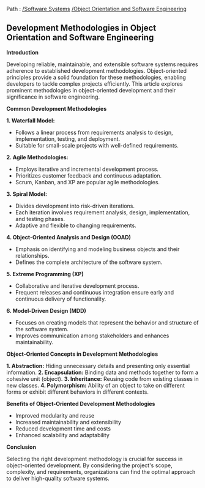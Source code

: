 Path : [/Software Systems](../../index.md) [/Object Orientation and Software Engineering](../index.md)
## Development Methodologies in Object Orientation and Software Engineering

**Introduction**

Developing reliable, maintainable, and extensible software systems requires adherence to established development methodologies. Object-oriented principles provide a solid foundation for these methodologies, enabling developers to tackle complex projects efficiently. This article explores prominent methodologies in object-oriented development and their significance in software engineering.

**Common Development Methodologies**

**1. Waterfall Model:**

- Follows a linear process from requirements analysis to design, implementation, testing, and deployment.
- Suitable for small-scale projects with well-defined requirements.


**2. Agile Methodologies:**

- Employs iterative and incremental development process.
- Prioritizes customer feedback and continuous adaptation. 
- Scrum, Kanban, and XP are popular agile methodologies.


**3. Spiral Model:**

- Divides development into risk-driven iterations.
- Each iteration involves requirement analysis, design, implementation, and testing phases.
- Adaptive and flexible to changing requirements.


**4. Object-Oriented Analysis and Design (OOAD)**

- Emphasis on identifying and modeling business objects and their relationships.
- Defines the complete architecture of the software system.


**5. Extreme Programming (XP)**

- Collaborative and iterative development process.
- Frequent releases and continuous integration ensure early and continuous delivery of functionality.


**6. Model-Driven Design (MDD)**

- Focuses on creating models that represent the behavior and structure of the software system.
- Improves communication among stakeholders and enhances maintainability.


**Object-Oriented Concepts in Development Methodologies**

**1. Abstraction:** Hiding unnecessary details and presenting only essential information.
**2. Encapsulation:** Binding data and methods together to form a cohesive unit (object).
**3. Inheritance:** Reusing code from existing classes in new classes.
**4. Polymorphism:** Ability of an object to take on different forms or exhibit different behaviors in different contexts.


**Benefits of Object-Oriented Development Methodologies**

- Improved modularity and reuse
- Increased maintainability and extensibility
- Reduced development time and costs
- Enhanced scalability and adaptability


**Conclusion**

Selecting the right development methodology is crucial for success in object-oriented development. By considering the project's scope, complexity, and requirements, organizations can find the optimal approach to deliver high-quality software systems.
